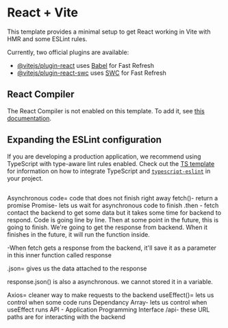 # React + Vite

This template provides a minimal setup to get React working in Vite with HMR and some ESLint rules.

Currently, two official plugins are available:

- [@vitejs/plugin-react](https://github.com/vitejs/vite-plugin-react/blob/main/packages/plugin-react) uses [Babel](https://babeljs.io/) for Fast Refresh
- [@vitejs/plugin-react-swc](https://github.com/vitejs/vite-plugin-react/blob/main/packages/plugin-react-swc) uses [SWC](https://swc.rs/) for Fast Refresh

## React Compiler

The React Compiler is not enabled on this template. To add it, see [this documentation](https://react.dev/learn/react-compiler/installation).

## Expanding the ESLint configuration

If you are developing a production application, we recommend using TypeScript with type-aware lint rules enabled. Check out the [TS template](https://github.com/vitejs/vite/tree/main/packages/create-vite/template-react-ts) for information on how to integrate TypeScript and [`typescript-eslint`](https://typescript-eslint.io) in your project.

##

Asynchronous code= code that does not finish right away
fetch()- return a promise
Promise- lets us wait for asynchronous code to finish
.then - fetch contact the backend to get some data but it takes some time
for backend to respond. Code is going line by line. Then at some point in the future, this is going to finish. We're going to get the response from backend. When it finishes in the future, it will run the function inside.

-When fetch gets a response from the backend, it'll save it as a parameter in this inner function called response

.json= gives us the data attached to the response

response.json() is also a asynchronous. we cannot stored it in a variable.

Axios= cleaner way to make requests to the backend
useEffect()= lets us control when some code runs
Dependancy Array- lets us control when useEffect runs
API - Application Programming Interface
/api- these URL paths are for interacting with the backend
